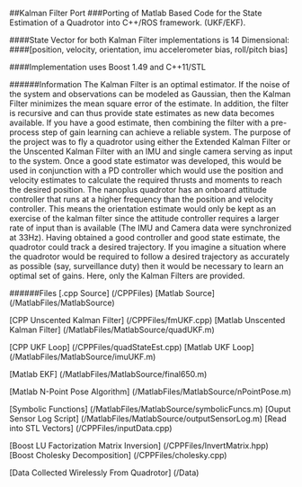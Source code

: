 ##Kalman Filter Port
###Porting of Matlab Based Code for the State Estimation of a Quadrotor into C++/ROS framework. (UKF/EKF).

####State Vector for both Kalman Filter implementations is 14 Dimensional: 
####[position, velocity, orientation, imu accelerometer bias, roll/pitch bias]

####Implementation uses Boost 1.49 and C++11/STL

######Information
The Kalman Filter is an optimal estimator. If
the noise of the system and observations can be modeled as
Gaussian, then the Kalman Filter minimizes the mean square
error of the estimate. In addition, the filter is recursive and can
thus provide state estimates as new data becomes available. If
you have a good estimate, then combining the filter with a
pre-process step of gain learning can achieve a reliable system. 
The purpose of the project was to fly a quadrotor using
either the Extended Kalman Filter or the Unscented Kalman
Filter with an IMU and single camera serving as input to
the system. Once a good state estimator was developed, this
would be used in conjunction with a PD controller which
would use the position and velocity estimates to calculate the
required thrusts and moments to reach the desired position.
The nanoplus quadrotor has an onboard attitude controller
that runs at a higher frequency than the position and velocity
controller. This means the orientation estimate would only
be kept as an exercise of the kalman filter since the attitude
controller requires a larger rate of input than is available
(The IMU and Camera data were synchronized at 33Hz).
Having obtained a good controller and good state estimate,
the quadrotor could track a desired trajectory. If you imagine
a situation where the quadrotor would be required to follow a
desired trajectory as accurately as possible (say, surveillance
duty) then it would be necessary to learn an optimal set of
gains. Here, only the Kalman Filters are provided.

######Files
[.cpp Source] (/CPPFiles)
[Matlab Source] (/MatlabFiles/MatlabSource)

[CPP Unscented Kalman Filter] (/CPPFiles/fmUKF.cpp)
[Matlab Unscented Kalman Filter] (/MatlabFiles/MatlabSource/quadUKF.m)

[CPP UKF Loop] (/CPPFiles/quadStateEst.cpp)
[Matlab UKF Loop] (/MatlabFiles/MatlabSource/imuUKF.m)

[Matlab EKF] (/MatlabFiles/MatlabSource/final650.m)

[Matlab N-Point Pose Algorithm] (/MatlabFiles/MatlabSource/nPointPose.m)

[Symbolic Functions] (/MatlabFiles/MatlabSource/symbolicFuncs.m)
[Ouput Sensor Log Script] (/MatlabFiles/MatlabSource/outputSensorLog.m)
[Read into STL Vectors] (/CPPFiles/inputData.cpp)

[Boost LU Factorization Matrix Inversion] (/CPPFiles/InvertMatrix.hpp)
[Boost Cholesky Decomposition] (/CPPFiles/cholesky.cpp)

[Data Collected Wirelessly From Quadrotor] (/Data)




